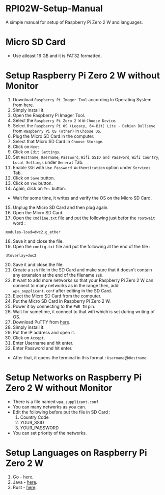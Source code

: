 # RPI02W-Setup-Manual
A simple manual for setup of Raspberry Pi Zero 2 W and languages.

# Micro SD Card
- Use atleast 16 GB and it is FAT32 formatted.

# Setup Raspberry Pi Zero 2 W without Monitor
1. Download `Raspberry Pi Imager Tool` according to Operating System from [here](https://www.raspberrypi.com/software/).
2. Simply install it.
3. Open the Raspberry Pi Imager Tool.
4. Select the `Raspberry Pi Zero 2 W` in `Choose Device`.
5. Select the `Raspberry Pi OS (Legacy, 64-Bit) Lite - Debian Bullseye` from `Raspberry Pi OS (other)` in `Choose OS`.
6. Plug the Micro SD Card in the computer.
7. Select that Micro SD Card in `Choose Storage`.
8. Click on `Next`.
9. Click on `Edit Settings`.
10. Set `Hostname`, `Username`, `Password`, `Wifi SSID and Password`, `Wifi Country`, `Local Settings` under `General` Tab.
11. Enable `SSH` with `Use Password Authentication` option under `Services` Tab.
12. Click on `Save` button.
13. Click on `Yes` button.
14. Again, click on `Yes` button.
- Wait for some time, it writes and verify the OS on the Micro SD Card.
15. Unplug the Micro SD Card and then plug again.
16. Open the Micro SD Card.
17. Open the `cmdline.txt` file and put the following just befor the `rootwait` word :
```
modules-load=dwc2,g_ether
```
18. Save it and close the file.
19. Open the `config.txt` file and put the following at the end of the file :
```
dtoverlay=dwc2
```
20. Save it and close the file.
21. Create a `ssh` file in the SD Card and make sure that it doesn't contain any extension at the end of the filename `ssh`.
22. It want to add more networks so that your Raspberry Pi Zero 2 W can connect to many networks as in the range then, add `wpa_supplicant.conf` after editing in the SD Card.
23. Eject the Micro SD Card from the computer.
24. Put the Micro SD Card in Raspberry Pi Zero 2 W.
25. Power it by connecting to the `PWR IN` pin.
26. Wait for sometime, it connect to that wifi which is set during writing of OS.
27. Download PuTTY from [here](https://www.putty.org/).
28. Simply install it.
29. Put the IP address and open it.
30. Click on `Accept`.
31. Enter Username and hit enter.
32. Enter Password and hit enter.
- After that, it opens the terminal in this format : `Username`@`Hostname`.

# Setup Networks on Raspberry Pi Zero 2 W without Monitor
- There is a file named `wpa_supplicant.conf`.
- You can many networks as you can.
- Edit the following before put the file in SD Card :
  1. Country Code
  2. YOUR_SSID
  3. YOUR_PASSWORD
- You can set priority of the networks.

# Setup Languages on Raspberry Pi Zero 2 W
1. Go - [here](https://github.com/wirebits/RPI02W-Setup-Manual/tree/main/Go).
2. Java - [here](https://github.com/wirebits/RPI02W-Setup-Manual/tree/main/Java).
3. Rust - [here](https://github.com/wirebits/RPI02W-Setup-Manual/tree/main/Rust).
